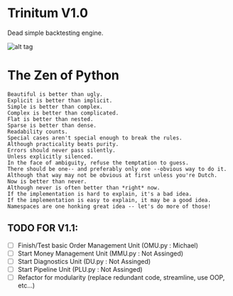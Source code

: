# Trinitum V1.0
Dead simple backtesting engine.

![alt tag](https://cloud.githubusercontent.com/assets/22622221/24874203/7b98d58a-1de9-11e7-8174-9c4906a78802.png)

The Zen of Python
=================

    Beautiful is better than ugly.
    Explicit is better than implicit.
    Simple is better than complex.
    Complex is better than complicated.
    Flat is better than nested.
    Sparse is better than dense.
    Readability counts.
    Special cases aren't special enough to break the rules.
    Although practicality beats purity.
    Errors should never pass silently.
    Unless explicitly silenced.
    In the face of ambiguity, refuse the temptation to guess.
    There should be one-- and preferably only one --obvious way to do it.
    Although that way may not be obvious at first unless you're Dutch.
    Now is better than never.
    Although never is often better than *right* now.
    If the implementation is hard to explain, it's a bad idea.
    If the implementation is easy to explain, it may be a good idea.
    Namespaces are one honking great idea -- let's do more of those!
    
## TODO FOR V1.1:

- [ ] Finish/Test basic Order Management Unit (OMU.py : Michael) 
- [ ] Start Money Management Unit (MMU.py : Not Assinged)
- [ ] Start Diagnostics Unit (DU.py : Not Assinged)
- [ ] Start Pipeline Unit (PLU.py : Not Assinged)
- [ ] Refactor for modularity (replace redundant code, streamline, use OOP, etc...)
